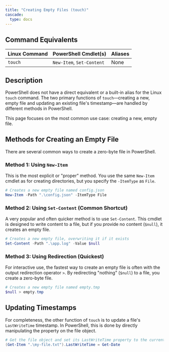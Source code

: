 ```yaml
---
title: "Creating Empty Files (touch)"
cascade:
  type: docs
---
```


## Command Equivalents

| Linux Command | PowerShell Cmdlet(s)        | Aliases |
|---------------|-----------------------------|---------|
| `touch`       | `New-Item`, `Set-Content` | None    |

## Description

PowerShell does not have a direct equivalent or a built-in alias for the Linux `touch` command. The two primary functions of `touch`—creating a new, empty file and updating an existing file's timestamp—are handled by different methods in PowerShell.

This page focuses on the most common use case: creating a new, empty file.

## Methods for Creating an Empty File

There are several common ways to create a zero-byte file in PowerShell.

### Method 1: Using `New-Item`

This is the most explicit or "proper" method. You use the same `New-Item` cmdlet as for creating directories, but you specify the `-ItemType` as `File`.

```powershell
# Creates a new empty file named config.json
New-Item -Path ".\config.json" -ItemType File
```

### Method 2: Using `Set-Content` (Common Shortcut)

A very popular and often quicker method is to use `Set-Content`. This cmdlet is designed to write content to a file, but if you provide no content (`$null`), it creates an empty file.

```powerShell
# Creates a new empty file, overwriting it if it exists
Set-Content -Path ".\app.log" -Value $null
```

### Method 3: Using Redirection (Quickest)

For interactive use, the fastest way to create an empty file is often with the output redirection operator `>`. By redirecting "nothing" (`$null`) to a file, you create a zero-byte file.

```powerShell
# Creates a new empty file named empty.tmp
$null > empty.tmp
```

## Updating Timestamps

For completeness, the other function of `touch` is to update a file's `LastWriteTime` timestamp. In PowerShell, this is done by directly manipulating the property on the file object.

```powerShell
# Get the file object and set its LastWriteTime property to the current time
(Get-Item ".\my-file.txt").LastWriteTime = Get-Date
```
